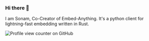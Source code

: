 ### Hi there 👋

<!-- 
**sonam-pankaj95/sonam-pankaj95** is a ✨ _special_ ✨ repository because its `README.md` (this file) appears on your GitHub profile.


-->I am Sonam, Co-Creator of Embed-Anything. It's a python client for lightning-fast embedding written in Rust.


![Profile view counter on GitHub](https://github.com/sonam-pankaj95)

